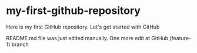 # my-first-github-repository
Here is my first GitHub repository. Let's get started with GitHub

README.md file was just edited manually. One more edit at GitHub (feature-1) branch
